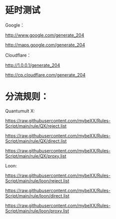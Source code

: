 # 延时测试 

Google：

http://www.google.com/generate_204

http://maps.google.com/generate_204

Cloudflare：

http://1.0.0.1/generate_204

http://cp.cloudflare.com/generate_204

# 分流规则：

Quantumult X:

https://raw.githubusercontent.com/mybeXX/Rules-Script/main/rule/QX/reject.list

https://raw.githubusercontent.com/mybeXX/Rules-Script/main/rule/QX/direct.list

https://raw.githubusercontent.com/mybeXX/Rules-Script/main/rule/QX/proxy.list

Loon:

https://raw.githubusercontent.com/mybeXX/Rules-Script/main/rule/loon/reject.list

https://raw.githubusercontent.com/mybeXX/Rules-Script/main/rule/loon/direct.list

https://raw.githubusercontent.com/mybeXX/Rules-Script/main/rule/loon/proxy.list
